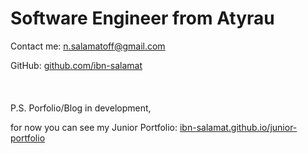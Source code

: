 # Software Engineer from Atyrau

Contact me: <a mailto="n.salamatoff@gmail.com">n.salamatoff@gmail.com</a>

GitHub: <a href="https://github.com/ibn-salamat" target="_blank">github.com/ibn-salamat</a>
<br/><br/><br/><br/>
P.S. Porfolio/Blog in development, 

for now you can see my Junior Portfolio: <a href="https://ibn-salamat.github.io/junior-portfolio/" target="_blank">ibn-salamat.github.io/junior-portfolio</a>
